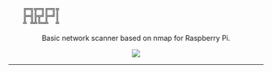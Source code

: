 ```
	╔═╗╦═╗╔═╗╦
	╠═╣╠╦╝╠═╝║
	╩ ╩╩╚═╩  ╩

```

<div align="center">

Basic network scanner based on nmap for Raspberry Pi. 

<img src="./assets/htui_demo.gif" />


</div>

---



